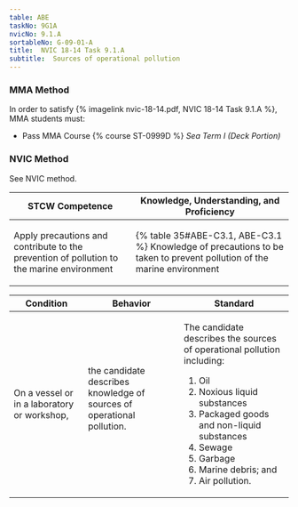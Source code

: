 ```yaml
---
table: ABE
taskNo: 9G1A
nvicNo: 9.1.A 
sortableNo: G-09-01-A
title:  NVIC 18-14 Task 9.1.A
subtitle:  Sources of operational pollution
---
```



### MMA Method

In order to satisfy  {% imagelink nvic-18-14.pdf, NVIC 18-14 Task 9.1.A %}, MMA students must:

* Pass MMA Course {% course ST-0999D %}  *Sea Term I (Deck Portion)*


### NVIC Method

<a onclick="togglevisibility('nvic_methods')" >See NVIC method.</a>

<div id='nvic_methods' class='hide'>

<table>
<thead>
<tr>
<th class='forty'> STCW Competence </th>
<th class='sixty'> Knowledge, Understanding, and Proficiency </th>
</tr>
</thead>




<tbody>
<tr><td markdown='1'>

Apply precautions and contribute to the prevention of pollution to the marine environment

</td><td markdown='1'>

{% table 35#ABE-C3.1, ABE-C3.1 %} Knowledge of precautions to be taken to prevent pollution of the marine environment

</td></tr>


</tbody>
</table>


<table>
<thead>
<tr><th class='twenty'>  Condition </th><th class='twenty'> Behavior </th><th  class='sixty'>Standard </th></tr>
</thead>
<tbody >



<tr><td markdown='1'>

On a vessel or in a laboratory or workshop,

</td><td markdown='1'>

the candidate describes knowledge of sources of operational pollution.

<br>

<div class="tooltip" markdown='1'>



</div>


</td><td markdown='1'>

The candidate describes the sources of operational pollution including: 

1. Oil
2. Noxious liquid substances
3. Packaged goods and non-liquid substances
4. Sewage
5. Garbage
6. Marine debris; and 
7. Air pollution. 

</td></tr>
</tbody>
</table>
</div>
